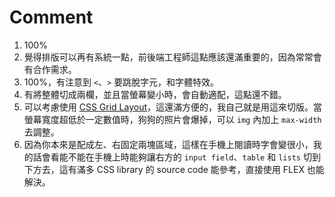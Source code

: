 # Comment

1. 100%
2. 覺得排版可以再有系統一點，前後端工程師這點應該還滿重要的，因為常常會有合作需求。
3. 100%，有注意到 `<`、`>` 要跳脫字元，和字體特效。
4. 有將整體切成兩欄，並且當螢幕變小時，會自動適配，這點還不錯。
5. 可以考慮使用 [CSS Grid Layout](https://www.w3schools.com/css/css_grid.asp)，這還滿方便的，我自己就是用這來切版。當螢幕寬度超低於一定數值時，狗狗的照片會爆掉，可以 `img` 內加上 `max-width` 去調整。
6. 因為你本來是配成左、右固定兩塊區域，這樣在手機上閱讀時字會變很小，我的話會看能不能在手機上時能夠讓右方的 `input field`、`table` 和 `lists` 切到下方去，這有滿多 CSS library 的 source code 能參考，直接使用 FLEX 也能解決。
